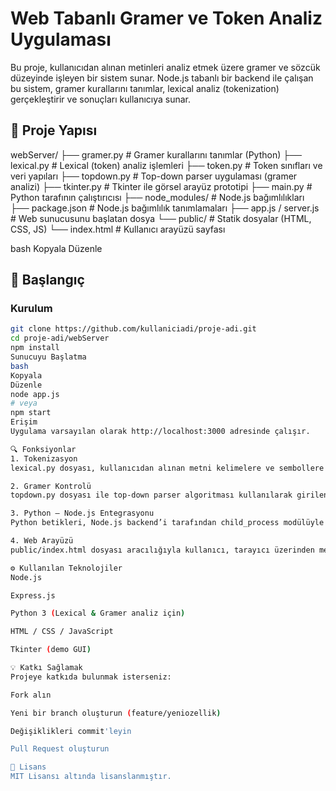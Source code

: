 # Web Tabanlı Gramer ve Token Analiz Uygulaması

Bu proje, kullanıcıdan alınan metinleri analiz etmek üzere gramer ve sözcük düzeyinde işleyen bir sistem sunar. Node.js tabanlı bir backend ile çalışan bu sistem, gramer kurallarını tanımlar, lexical analiz (tokenization) gerçekleştirir ve sonuçları kullanıcıya sunar.

## 📁 Proje Yapısı

webServer/
├── gramer.py # Gramer kurallarını tanımlar (Python)
├── lexical.py # Lexical (token) analiz işlemleri
├── token.py # Token sınıfları ve veri yapıları
├── topdown.py # Top-down parser uygulaması (gramer analizi)
├── tkinter.py # Tkinter ile görsel arayüz prototipi
├── main.py # Python tarafının çalıştırıcısı
├── node_modules/ # Node.js bağımlılıkları
├── package.json # Node.js bağımlılık tanımlamaları
├── app.js / server.js # Web sunucusunu başlatan dosya
└── public/ # Statik dosyalar (HTML, CSS, JS)
└── index.html # Kullanıcı arayüzü sayfası

bash
Kopyala
Düzenle

## 🚀 Başlangıç

### Kurulum

```bash
git clone https://github.com/kullaniciadi/proje-adi.git
cd proje-adi/webServer
npm install
Sunucuyu Başlatma
bash
Kopyala
Düzenle
node app.js
# veya
npm start
Erişim
Uygulama varsayılan olarak http://localhost:3000 adresinde çalışır.

🔍 Fonksiyonlar
1. Tokenizasyon
lexical.py dosyası, kullanıcıdan alınan metni kelimelere ve sembollere ayırarak token listesi oluşturur.

2. Gramer Kontrolü
topdown.py dosyası ile top-down parser algoritması kullanılarak girilen cümle gramer kurallarına göre analiz edilir.

3. Python – Node.js Entegrasyonu
Python betikleri, Node.js backend’i tarafından child_process modülüyle çalıştırılarak çıktı alınır ve kullanıcıya gönderilir.

4. Web Arayüzü
public/index.html dosyası aracılığıyla kullanıcı, tarayıcı üzerinden metin girip analizi başlatabilir. Arka planda ilgili Python kodları çalıştırılır.

⚙️ Kullanılan Teknolojiler
Node.js

Express.js

Python 3 (Lexical & Gramer analiz için)

HTML / CSS / JavaScript

Tkinter (demo GUI)

💡 Katkı Sağlamak
Projeye katkıda bulunmak isterseniz:

Fork alın

Yeni bir branch oluşturun (feature/yeniozellik)

Değişiklikleri commit'leyin

Pull Request oluşturun

📄 Lisans
MIT Lisansı altında lisanslanmıştır.
